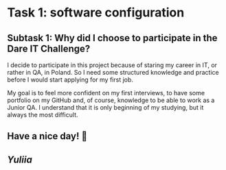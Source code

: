 # Task 1: software configuration

## Subtask 1: Why did I choose to participate in the Dare IT Challenge?


I decide to participate in this project because of staring my career in IT, or rather in QA, in Poland. 
So I need some structured knowledge and practice before I would start applying for my first job.

My goal is to feel more confident on my first interviews, to have some portfolio on my GitHub and,
of course, knowledge to be able to work as a Junior QA. 
I understand that it is only beginning of my studying, 
but it always the most difficult.


## Have a nice day! 🙂

##                     *Yuliia*